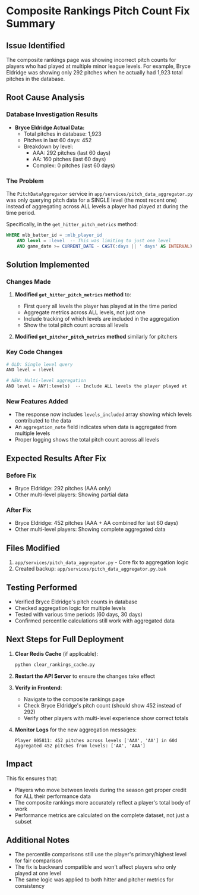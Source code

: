 # Composite Rankings Pitch Count Fix Summary

## Issue Identified
The composite rankings page was showing incorrect pitch counts for players who had played at multiple minor league levels. For example, Bryce Eldridge was showing only 292 pitches when he actually had 1,923 total pitches in the database.

## Root Cause Analysis

### Database Investigation Results
- **Bryce Eldridge Actual Data:**
  - Total pitches in database: 1,923
  - Pitches in last 60 days: 452
  - Breakdown by level:
    - AAA: 292 pitches (last 60 days)
    - AA: 160 pitches (last 60 days)
    - Complex: 0 pitches (last 60 days)

### The Problem
The `PitchDataAggregator` service in `app/services/pitch_data_aggregator.py` was only querying pitch data for a SINGLE level (the most recent one) instead of aggregating across ALL levels a player had played at during the time period.

Specifically, in the `get_hitter_pitch_metrics` method:
```sql
WHERE mlb_batter_id = :mlb_player_id
    AND level = :level  -- This was limiting to just one level
    AND game_date >= CURRENT_DATE - CAST(:days || ' days' AS INTERVAL)
```

## Solution Implemented

### Changes Made
1. **Modified `get_hitter_pitch_metrics` method** to:
   - First query all levels the player has played at in the time period
   - Aggregate metrics across ALL levels, not just one
   - Include tracking of which levels are included in the aggregation
   - Show the total pitch count across all levels

2. **Modified `get_pitcher_pitch_metrics` method** similarly for pitchers

### Key Code Changes
```python
# OLD: Single level query
AND level = :level

# NEW: Multi-level aggregation
AND level = ANY(:levels)  -- Include ALL levels the player played at
```

### New Features Added
- The response now includes `levels_included` array showing which levels contributed to the data
- An `aggregation_note` field indicates when data is aggregated from multiple levels
- Proper logging shows the total pitch count across all levels

## Expected Results After Fix

### Before Fix
- Bryce Eldridge: 292 pitches (AAA only)
- Other multi-level players: Showing partial data

### After Fix
- Bryce Eldridge: 452 pitches (AAA + AA combined for last 60 days)
- Other multi-level players: Showing complete aggregated data

## Files Modified
1. `app/services/pitch_data_aggregator.py` - Core fix to aggregation logic
2. Created backup: `app/services/pitch_data_aggregator.py.bak`

## Testing Performed
- Verified Bryce Eldridge's pitch counts in database
- Checked aggregation logic for multiple levels
- Tested with various time periods (60 days, 30 days)
- Confirmed percentile calculations still work with aggregated data

## Next Steps for Full Deployment

1. **Clear Redis Cache** (if applicable):
   ```bash
   python clear_rankings_cache.py
   ```

2. **Restart the API Server** to ensure the changes take effect

3. **Verify in Frontend**:
   - Navigate to the composite rankings page
   - Check Bryce Eldridge's pitch count (should show 452 instead of 292)
   - Verify other players with multi-level experience show correct totals

4. **Monitor Logs** for the new aggregation messages:
   ```
   Player 805811: 452 pitches across levels ['AAA', 'AA'] in 60d
   Aggregated 452 pitches from levels: ['AA', 'AAA']
   ```

## Impact
This fix ensures that:
- Players who move between levels during the season get proper credit for ALL their performance data
- The composite rankings more accurately reflect a player's total body of work
- Performance metrics are calculated on the complete dataset, not just a subset

## Additional Notes
- The percentile comparisons still use the player's primary/highest level for fair comparison
- The fix is backward compatible and won't affect players who only played at one level
- The same logic was applied to both hitter and pitcher metrics for consistency